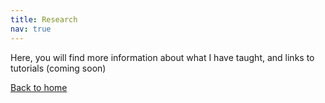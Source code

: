 ```yaml
---
title: Research
nav: true
---
```


Here, you will find more information about what I have taught, and links to tutorials (coming soon)

[Back to home](felixdtrudel.github.io)
